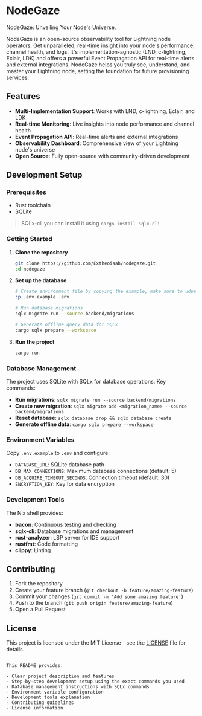 # NodeGaze
NodeGaze: Unveiling Your Node's Universe.

NodeGaze is an open-source observability tool for Lightning node operators. Get unparalleled, real-time insight into your node's performance, channel health, and logs. It's implementation-agnostic (LND, c-lightning, Eclair, LDK) and offers a powerful Event Propagation API for real-time alerts and external integrations.
NodeGaze helps you truly see, understand, and master your Lightning node, setting the foundation for future provisioning services.

## Features

- **Multi-Implementation Support**: Works with LND, c-lightning, Eclair, and LDK
- **Real-time Monitoring**: Live insights into node performance and channel health
- **Event Propagation API**: Real-time alerts and external integrations
- **Observability Dashboard**: Comprehensive view of your Lightning node's universe
- **Open Source**: Fully open-source with community-driven development

## Development Setup

### Prerequisites

- Rust toolchain
- SQLite

> SQLx-cli you can install it using `cargo install sqlx-cli`

### Getting Started

1. **Clone the repository**
   ```bash
   git clone https://github.com/Extheoisah/nodegaze.git
   cd nodegaze
   ```

3. **Set up the database**
   ```bash
   # Create environment file by copying the example, make sure to udpate the values.
   cp .env.example .env

   # Run database migrations
   sqlx migrate run --source backend/migrations

   # Generate offline query data for SQLx
   cargo sqlx prepare --workspace
   ```

4. **Run the project**
   ```bash
   cargo run
   ```

### Database Management

The project uses SQLite with SQLx for database operations. Key commands:

- **Run migrations**: `sqlx migrate run --source backend/migrations`
- **Create new migration**: `sqlx migrate add <migration_name> --source backend/migrations`
- **Reset database**: `sqlx database drop && sqlx database create`
- **Generate offline data**: `cargo sqlx prepare --workspace`

### Environment Variables

Copy `.env.example` to `.env` and configure:

- `DATABASE_URL`: SQLite database path
- `DB_MAX_CONNECTIONS`: Maximum database connections (default: 5)
- `DB_ACQUIRE_TIMEOUT_SECONDS`: Connection timeout (default: 30)
- `ENCRYPTION_KEY`: Key for data encryption

### Development Tools

The Nix shell provides:

- **bacon**: Continuous testing and checking
- **sqlx-cli**: Database migrations and management
- **rust-analyzer**: LSP server for IDE support
- **rustfmt**: Code formatting
- **clippy**: Linting

## Contributing

1. Fork the repository
2. Create your feature branch (`git checkout -b feature/amazing-feature`)
3. Commit your changes (`git commit -m 'Add some amazing feature'`)
4. Push to the branch (`git push origin feature/amazing-feature`)
5. Open a Pull Request

## License

This project is licensed under the MIT License - see the [LICENSE](LICENSE) file for details.
```

This README provides:

- Clear project description and features
- Step-by-step development setup using the exact commands you used
- Database management instructions with SQLx commands
- Environment variable configuration
- Development tools explanation
- Contributing guidelines
- License information
